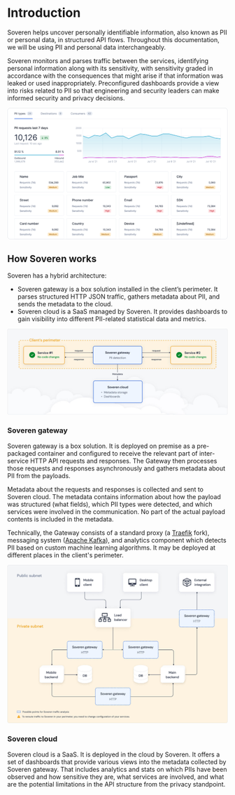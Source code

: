 # Introduction

Soveren helps uncover personally identifiable information, also known as PII or personal data, in structured API flows. Throughout this documentation, we will be using PII and personal data interchangeably.

Soveren monitors and parses traffic between the services, identifying personal information along with its sensitivity, with sensitivity graded in accordance with the consequences that might arise if that information was leaked or used inappropriately.
Preconfigured dashboards provide a view into risks related to PII so that engineering and security leaders can make informed security and privacy decisions.

<img src="img/dashboards/pii-types-overview-cropped.png" alt="PII overview dashboard" width="870" />

## How Soveren works

Soveren has a hybrid architecture:

* Soveren gateway is a box solution installed in the client’s perimeter. It parses structured HTTP JSON traffic, gathers metadata about PII, and sends the metadata to the cloud.
* Soveren сloud is a SaaS managed by Soveren. It provides dashboards to gain visibility into different PII-related statistical data and metrics.

<img src="img/architecture/architecture-concept.jpg" alt="Architecture concept" width="870" />

### Soveren gateway

Soveren gateway is a box solution. It is deployed on premise as a pre-packaged container and configured to receive the relevant part of inter-service HTTP API requests and responses.
The Gateway then processes those requests and responses asynchronously and gathers metadata about PII from the payloads.

Metadata about the requests and responses is collected and sent to Soveren сloud.
The metadata contains information about how the payload was structured (what fields), which PII types were detected, and which services were involved in the communication.
No part of the actual payload contents is included in the metadata.

Technically, the Gateway consists of a standard proxy (a [Traefik](https://doc.traefik.io/traefik/) fork), messaging system ([Apache Kafka](https://kafka.apache.org/documentation/>)), and analytics component which detects PII based on custom machine learning algorithms.
It may be deployed at different places in the client's perimeter.

<img src="img/architecture/integration.jpg" alt="Integration options" width="870" />

### Soveren сloud

Soveren сloud is a SaaS. It is deployed in the cloud by Soveren.
It offers a set of dashboards that provide various views into the metadata collected by Soveren gateway.
That includes analytics and stats on which PIIs have been observed and how sensitive they are, what services are involved, and what are the potential limitations in the API structure from the privacy standpoint.